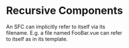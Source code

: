 # Recursive Components

An SFC can implicitly refer to itself via its  
filename. E.g. a file named FooBar.vue can refer  
to itself as <FooBar/> in its template.  
